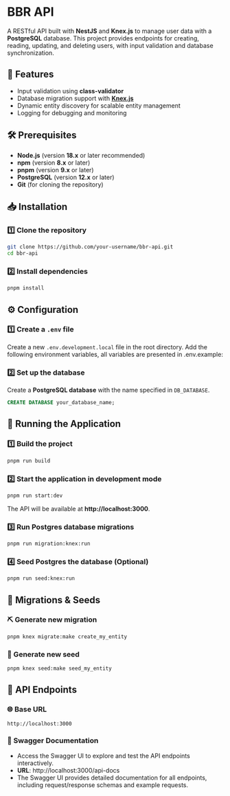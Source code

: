 # BBR API

A RESTful API built with **NestJS** and **Knex.js** to manage user data with a **PostgreSQL** database. This project provides endpoints for creating, reading, updating, and deleting users, with input validation and database synchronization.

## 🌟 Features

- Input validation using **class-validator**
- Database migration support with [**Knex.js**](https://knexjs.org/)
- Dynamic entity discovery for scalable entity management
- Logging for debugging and monitoring

## 🛠 Prerequisites

- **Node.js** (version **18.x** or later recommended)
- **npm** (version **8.x** or later)
- **pnpm** (version **9.x** or later)
- **PostgreSQL** (version **12.x** or later)
- **Git** (for cloning the repository)

## 📥 Installation

### 1️⃣ Clone the repository

```bash
git clone https://github.com/your-username/bbr-api.git
cd bbr-api
```

### 2️⃣ Install dependencies

```bash
pnpm install
```

## ⚙️ Configuration

### 1️⃣ Create a `.env` file

Create a new `.env.development.local` file in the root directory. Add the following environment variables, all variables are presented in .env.example:

### 2️⃣ Set up the database

Create a **PostgreSQL database** with the name specified in `DB_DATABASE`.

```sql
CREATE DATABASE your_database_name;
```

## 🚀 Running the Application

### 1️⃣ Build the project

```bash
pnpm run build
```

### 2️⃣ Start the application in development mode

```bash
pnpm run start:dev
```

The API will be available at **http://localhost:3000**.

### 3️⃣ Run Postgres database migrations

```bash
pnpm run migration:knex:run
```

### 4️⃣ Seed Postgres the database (Optional)

```bash
pnpm run seed:knex:run
```

## 📔 Migrations & Seeds

### ⛏️ Generate new migration

```bash
pnpm knex migrate:make create_my_entity
```

### 🌱 Generate new seed

```bash
pnpm knex seed:make seed_my_entity
```

## 📡 API Endpoints

### 🌐 Base URL

```
http://localhost:3000
```

### 📖 Swagger Documentation

- Access the Swagger UI to explore and test the API endpoints interactively.
- **URL**: http://localhost:3000/api-docs
- The Swagger UI provides detailed documentation for all endpoints, including request/response schemas and example requests.
